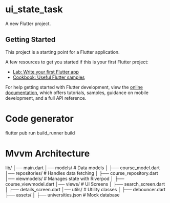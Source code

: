 # ui_state_task

A new Flutter project.

## Getting Started

This project is a starting point for a Flutter application.

A few resources to get you started if this is your first Flutter project:

- [Lab: Write your first Flutter app](https://docs.flutter.dev/get-started/codelab)
- [Cookbook: Useful Flutter samples](https://docs.flutter.dev/cookbook)

For help getting started with Flutter development, view the
[online documentation](https://docs.flutter.dev/), which offers tutorials,
samples, guidance on mobile development, and a full API reference.

# Code generator

flutter pub run build_runner build

# Mvvm Architecture

lib/
│── main.dart
│── models/ # Data models
│ ├── course_model.dart
│── repositories/ # Handles data fetching
│ ├── course_repository.dart
│── viewmodels/ # Manages state with Riverpod
│ ├── course_viewmodel.dart
│── views/ # UI Screens
│ ├── search_screen.dart
│ ├── details_screen.dart
│── utils/ # Utility classes
│ ├── debouncer.dart
├── assets/
│ ├── universities.json # Mock database
